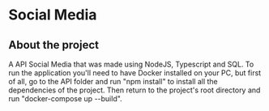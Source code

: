 # Social Media

## About the project

A API Social Media that was made using NodeJS, Typescript and SQL. To run the application you'll need to have Docker installed on your PC, but first of all, go to the API folder and run "npm install" to install all the dependencies of the project. Then return to the project's root directory and run "docker-compose up --build".
